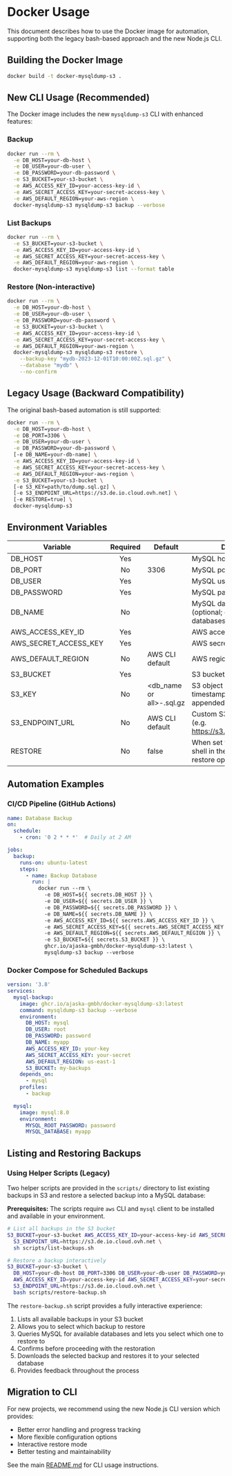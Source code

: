 # Docker Usage

This document describes how to use the Docker image for automation, supporting both the legacy bash-based approach and the new Node.js CLI.

## Building the Docker Image

```sh
docker build -t docker-mysqldump-s3 .
```

## New CLI Usage (Recommended)

The Docker image includes the new `mysqldump-s3` CLI with enhanced features:

### Backup
```sh
docker run --rm \
  -e DB_HOST=your-db-host \
  -e DB_USER=your-db-user \
  -e DB_PASSWORD=your-db-password \
  -e S3_BUCKET=your-s3-bucket \
  -e AWS_ACCESS_KEY_ID=your-access-key-id \
  -e AWS_SECRET_ACCESS_KEY=your-secret-access-key \
  -e AWS_DEFAULT_REGION=your-aws-region \
  docker-mysqldump-s3 mysqldump-s3 backup --verbose
```

### List Backups
```sh
docker run --rm \
  -e S3_BUCKET=your-s3-bucket \
  -e AWS_ACCESS_KEY_ID=your-access-key-id \
  -e AWS_SECRET_ACCESS_KEY=your-secret-access-key \
  -e AWS_DEFAULT_REGION=your-aws-region \
  docker-mysqldump-s3 mysqldump-s3 list --format table
```

### Restore (Non-interactive)
```sh
docker run --rm \
  -e DB_HOST=your-db-host \
  -e DB_USER=your-db-user \
  -e DB_PASSWORD=your-db-password \
  -e S3_BUCKET=your-s3-bucket \
  -e AWS_ACCESS_KEY_ID=your-access-key-id \
  -e AWS_SECRET_ACCESS_KEY=your-secret-access-key \
  -e AWS_DEFAULT_REGION=your-aws-region \
  docker-mysqldump-s3 mysqldump-s3 restore \
    --backup-key "mydb-2023-12-01T10:00:00Z.sql.gz" \
    --database "mydb" \
    --no-confirm
```

## Legacy Usage (Backward Compatibility)

The original bash-based automation is still supported:

```sh
docker run --rm \
  -e DB_HOST=your-db-host \
  -e DB_PORT=3306 \
  -e DB_USER=your-db-user \
  -e DB_PASSWORD=your-db-password \
  [-e DB_NAME=your-db-name] \
  -e AWS_ACCESS_KEY_ID=your-access-key-id \
  -e AWS_SECRET_ACCESS_KEY=your-secret-access-key \
  -e AWS_DEFAULT_REGION=your-aws-region \
  -e S3_BUCKET=your-s3-bucket \
  [-e S3_KEY=path/to/dump.sql.gz] \
  [-e S3_ENDPOINT_URL=https://s3.de.io.cloud.ovh.net] \
  [-e RESTORE=true] \
  docker-mysqldump-s3
```

## Environment Variables

| Variable              | Required | Default                          | Description                                            |
|-----------------------|:--------:|----------------------------------|--------------------------------------------------------|
| DB_HOST               | Yes      |                                  | MySQL host                                             |
| DB_PORT               | No       | 3306                             | MySQL port                                             |
| DB_USER               | Yes      |                                  | MySQL user                                             |
| DB_PASSWORD           | Yes      |                                  | MySQL password                                         |
| DB_NAME               | No       |                                  | MySQL database name (optional; dumps all databases if not set) |
| AWS_ACCESS_KEY_ID     | Yes      |                                  | AWS access key ID                                      |
| AWS_SECRET_ACCESS_KEY | Yes      |                                  | AWS secret access key                                  |
| AWS_DEFAULT_REGION    | No       | AWS CLI default                  | AWS region                                             |
| S3_BUCKET             | Yes      |                                  | S3 bucket name                                         |
| S3_KEY                | No       | <db_name or all>-<timestamp>.sql.gz | S3 object key (path). A timestamp will always be appended to the key. |
| S3_ENDPOINT_URL       | No       | AWS CLI default                  | Custom S3 endpoint URL (e.g. https://s3.de.io.cloud.ovh.net) |
| RESTORE               | No       | false                            | When set to true, opens a shell in the container for restore operations |

## Automation Examples

### CI/CD Pipeline (GitHub Actions)
```yaml
name: Database Backup
on:
  schedule:
    - cron: '0 2 * * *'  # Daily at 2 AM

jobs:
  backup:
    runs-on: ubuntu-latest
    steps:
      - name: Backup Database
        run: |
          docker run --rm \
            -e DB_HOST=${{ secrets.DB_HOST }} \
            -e DB_USER=${{ secrets.DB_USER }} \
            -e DB_PASSWORD=${{ secrets.DB_PASSWORD }} \
            -e DB_NAME=${{ secrets.DB_NAME }} \
            -e AWS_ACCESS_KEY_ID=${{ secrets.AWS_ACCESS_KEY_ID }} \
            -e AWS_SECRET_ACCESS_KEY=${{ secrets.AWS_SECRET_ACCESS_KEY }} \
            -e AWS_DEFAULT_REGION=${{ secrets.AWS_DEFAULT_REGION }} \
            -e S3_BUCKET=${{ secrets.S3_BUCKET }} \
            ghcr.io/ajaska-gmbh/docker-mysqldump-s3:latest \
            mysqldump-s3 backup --verbose
```

### Docker Compose for Scheduled Backups
```yaml
version: '3.8'
services:
  mysql-backup:
    image: ghcr.io/ajaska-gmbh/docker-mysqldump-s3:latest
    command: mysqldump-s3 backup --verbose
    environment:
      DB_HOST: mysql
      DB_USER: root
      DB_PASSWORD: password
      DB_NAME: myapp
      AWS_ACCESS_KEY_ID: your-key
      AWS_SECRET_ACCESS_KEY: your-secret
      AWS_DEFAULT_REGION: us-east-1
      S3_BUCKET: my-backups
    depends_on:
      - mysql
    profiles:
      - backup

  mysql:
    image: mysql:8.0
    environment:
      MYSQL_ROOT_PASSWORD: password
      MYSQL_DATABASE: myapp
```

## Listing and Restoring Backups

### Using Helper Scripts (Legacy)

Two helper scripts are provided in the `scripts/` directory to list existing backups in S3 and restore a selected backup into a MySQL database:

**Prerequisites:** The scripts require `aws` CLI and `mysql` client to be installed and available in your environment.

```sh
# List all backups in the S3 bucket
S3_BUCKET=your-s3-bucket AWS_ACCESS_KEY_ID=your-access-key-id AWS_SECRET_ACCESS_KEY=your-secret-access-key AWS_DEFAULT_REGION=your-aws-region \
  S3_ENDPOINT_URL=https://s3.de.io.cloud.ovh.net \
  sh scripts/list-backups.sh

# Restore a backup interactively
S3_BUCKET=your-s3-bucket \
  DB_HOST=your-db-host DB_PORT=3306 DB_USER=your-db-user DB_PASSWORD=your-db-password \
  AWS_ACCESS_KEY_ID=your-access-key-id AWS_SECRET_ACCESS_KEY=your-secret-access-key AWS_DEFAULT_REGION=your-aws-region \
  S3_ENDPOINT_URL=https://s3.de.io.cloud.ovh.net \
  bash scripts/restore-backup.sh
```

The `restore-backup.sh` script provides a fully interactive experience:
1. Lists all available backups in your S3 bucket
2. Allows you to select which backup to restore
3. Queries MySQL for available databases and lets you select which one to restore to
4. Confirms before proceeding with the restoration
5. Downloads the selected backup and restores it to your selected database
6. Provides feedback throughout the process

## Migration to CLI

For new projects, we recommend using the new Node.js CLI version which provides:
- Better error handling and progress tracking
- More flexible configuration options
- Interactive restore mode
- Better testing and maintainability

See the main [README.md](./README.md) for CLI usage instructions.